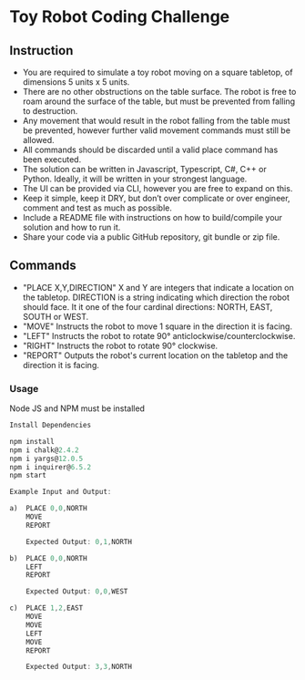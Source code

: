 # Toy Robot Coding Challenge

## Instruction

-   You are required to simulate a toy robot moving on a square tabletop, of dimensions 5 units x 5 units.
-   There are no other obstructions on the table surface. The robot is free to roam around the surface of the table, but must be prevented from falling to destruction.
-   Any movement that would result in the robot falling from the table must be prevented, however further valid movement commands must still be allowed.
-   All commands should be discarded until a valid place command has been executed.
-   The solution can be written in Javascript, Typescript, C#, C++ or Python. Ideally, it will be written in your strongest language.
-   The UI can be provided via CLI, however you are free to expand on this.
-   Keep it simple, keep it DRY, but don’t over complicate or over engineer, comment and test as much as possible.
-   Include a README file with instructions on how to build/compile your solution and how to run it.
-   Share your code via a public GitHub repository, git bundle or zip file.

## Commands

-   "PLACE X,Y,DIRECTION"
    X and Y are integers that indicate a location on the tabletop.
    DIRECTION is a string indicating which direction the robot should face. It it one of the four cardinal directions: NORTH, EAST, SOUTH or WEST.
-   "MOVE"
    Instructs the robot to move 1 square in the direction it is facing.
-   "LEFT"
    Instructs the robot to rotate 90° anticlockwise/counterclockwise.
-   "RIGHT"
    Instructs the robot to rotate 90° clockwise.
-   "REPORT"
    Outputs the robot's current location on the tabletop and the direction it is facing.


### Usage
Node JS and NPM must be installed


```javascript
Install Dependencies

npm install
npm i chalk@2.4.2
npm i yargs@12.0.5
npm i inquirer@6.5.2
npm start

Example Input and Output:

a)  PLACE 0,0,NORTH
    MOVE
    REPORT

    Expected Output: 0,1,NORTH

b)  PLACE 0,0,NORTH
    LEFT
    REPORT

    Expected Output: 0,0,WEST

c)  PLACE 1,2,EAST
    MOVE
    MOVE
    LEFT
    MOVE
    REPORT

    Expected Output: 3,3,NORTH







